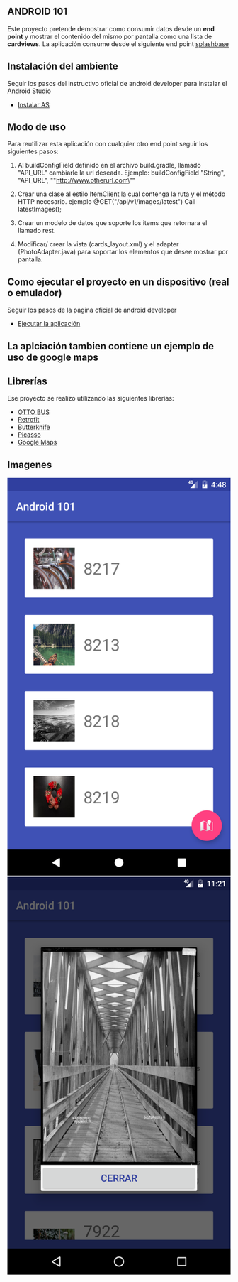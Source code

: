 ## ANDROID 101

Este proyecto pretende demostrar como consumir datos desde un **end point** y mostrar el contenido del mismo por pantalla como una lista de **cardviews**.
La aplicación consume desde el siguiente end point [splashbase](http://www.splashbase.co/api)

## Instalación del ambiente
Seguir los pasos del instructivo oficial de android developer para instalar el Android Studio
- [Instalar AS](https://developer.android.com/studio/install.html?hl=es-419)

## Modo de uso

Para reutilizar esta aplicación con cualquier otro end point seguir los siguientes pasos:

1. Al buildConfigField definido en el archivo build.gradle, llamado "API_URL" cambiarle la url deseada. Ejemplo:  buildConfigField "String", "API_URL", "\"http://www.otherurl.com\""

2. Crear una clase al estilo ItemClient la cual contenga la ruta y el método HTTP necesario.
ejemplo
 @GET("/api/v1/images/latest")
 Call<ItemList> latestImages();

3. Crear un modelo de datos que soporte los items que retornara el llamado rest.
4. Modificar/ crear la vista (cards_layout.xml) y el adapter (PhotoAdapter.java) para soportar los elementos que desee mostrar por pantalla.

## Como ejecutar el proyecto en un dispositivo (real o emulador)
Seguir los pasos de la pagina oficial de android developer
- [Ejecutar la aplicación](https://developer.android.com/training/basics/firstapp/running-app.html?hl=es-419)

## La aplciación tambien contiene un ejemplo de uso de google maps

## Librerías

Ese proyecto se realizo utilizando las siguientes librerías:
- [OTTO BUS](http://square.github.io/otto/)
- [Retrofit](https://square.github.io/retrofit/)
- [Butterknife](http://jakewharton.github.io/butterknife/)
- [Picasso](http://square.github.io/picasso/)
- [Google Maps](https://developers.google.com/maps/documentation/android-api/intro?hl=es-419)

## Imagenes

![alt tag](https://github.com/capraber/android101/blob/master/1.MainScreen.png)
![alt tag](https://github.com/capraber/android101/blob/master/2.Dialog.png)
